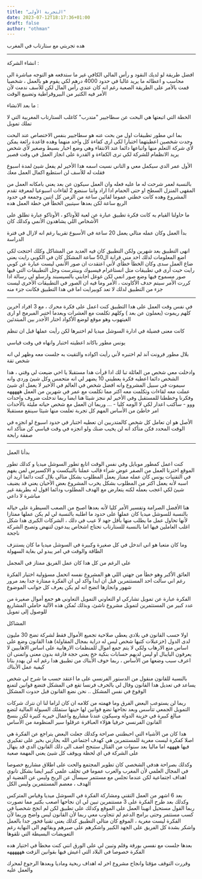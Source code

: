 ```yaml
---
title: "التجربة الأولى"
date: 2023-07-12T18:17:36+01:00
draft: false
author: "othman"
---
```


هده تجربتي مع ستارتاب في المغرب

---

انشاء الشركة :

افضل طريقة لو لديك النقود و رأس المالي الكافي غير ما ستدفعه هو التوجه مباشرة الى محاسب و اعطائه ما يريد غالبا في حدود 4000 درهم لكي يقوم هو بالعمل ، شخصيا قمت بالأمر على الطريقة الصعبة رغم انه كان عندي رأس المال لكن للأسف ندمت لأن الأمر فيه الكتير من البيروقراطية وتضييع الوقت

ما بعد الانشاء :

الخطة التي اتبعتها هي البحت عن سطاجيير "متدرب" كاغلب الستارتاب المغربية التي لا تملك تمويل

بما اني مطور تطبيقات اول من بحت عنه هو سطاجيير بنفس الاختصاص عند البحت وجدت شخصين
اعطيتهما اختبارا لكي ارى كفاءة كل واحد منهما وهده قاعدة رائعة يمكن لأي شركة التعلم منها واتباعها دائما عند الانتقاء
وهي وضع اخبار بسيط وصغير لأي شخص يريد الانظمام للشركة لكي ترى الكفاءة و القدرة على انجاز العمل في وقت قصير

الأول عمر الدي سيكمل معي و التاني نسيت اسمه هدا الأخير لم يفعل شيئ لمدة اسبوع فقلت له للأسف لن استطيع اكمال العمل معك

بالنسبة لعمر شرحت له ما عليه فعله وان العمل سيكون عن بعد يعني بامكانه العمل من المقهى المنزل السطح او حتى الحمام ادا اراد واننا سنضع 2 لقاءات اسبوعيا لمعرفة تقدم المشروع وهده كانت خطتي عموما لقائين ساعة من الزمن كل اتنين وجمعة في حدود الربع ساعة لكن بعدها سيتبين الخطأ في خطة العمل هده

ما حاولنا القيام به كانت فكرة تطبيق عبارة عن لعبة للأوتاكو ، الأوتاكو عبارة تطلق على الأشخاص اللي يشاهدون الأنمي وكدلك كان

بدأ العمل وكان عمله متالي يعمل 20 ساعة في الأسبوع تقريبا رغم انه لازال في فترة الدراسة

انهى التطبيق بعد شهرين ولكن التطبيق كان فيه العديد من المشاكل وكلك احتجت لكي اضع المعلومات لدلك اخد مني قرابة ال50 ساعة
المشكل كان في الكوبي رايت يعني ضاع العمل سدى وكان الخطأ خطأي
لأني اعتقدت ان صور الأنمي ليست عبارة عن كوبي رايت حيت أرى في تطبيقات متل انستاغرام
فيسبوك وبينترست وجل التطبيقات التي فيها صور مسموح فيها وضع صور انمي لكن غوغل اجابني بالسيسبند وارسلو لي رسالة ادا
كررت الأمر سيتم حدف الأكاونت ، الأمر وما فيه ان الصور في التطبيقات الأخرى ليست جزء من التطبيق لدلك لا تعد كوبيرايت
اما في هدا التطبيق فكانت جزء منه

---

في نفس وقت العمل على هدا التطبيق كنت اعمل على فكرة محرك ، مع 3 افراد آخرين كلهم ريموت (يعملون عن بعد ) وكلهم
تكلمت مع العشرات وبعدما اختبر المبرمج او ارى الغيتهوب وهو موقع لوضع الأكواد اختار الأجدر بين المبتدئين

كانت معنى فضيلة في ادارة السوشل ميديا لم اختبرها لكن رأيت عملها قبل ان تنظم

يونس مطور باكاند اعطيته اختبار وانهاه في وقت قياسي

بلال مطور فرونت آند لم اختبره لأني رأيت اكواده والتقيت به جلست معه وظهر لي انه شخص تقة

وادخلت معي شخص من العائلة تبا لك ادا قرأت هدا مستقبلا يا اخي ضيعت لي وقتي ، هدا الشخص دائما اعطيه فكرة يعطيني 10 يضهر لي انه متحمس وكل شيئ وردي وانه سيموت في سبيل المشروع وانه افضل شخص في العالم في الأخير لا يعمل اي شيئ
عملت معه لقاءات وتكلمت معه اكتر مما تكلمت مع عمر في شهرين من العمل هههههه وفكرنا وخططنا للمستقبل وفي الأخير لم ننجز شيئا
هنا ايضا ربما تدخلت ضروف واحدات ووو - سأكتب اعدار لكي لا الومه كليا - ... وربما ان العمل مع شخص حياته مليئة بالأحدات امر خاطئ من الأساس
المهم كل تجربة تعلمت منها شيئا سينفع مستقبلا

الأصل هو ان تعامل كل شخص كالمتدربين ان تعطيه اختبار في حدود اسبوع لو انجزه في الوقت المحدد فكن متأكد انه لن يخيب ضنك
ولو انجزه في وقت قياسي كن متأكد انه صفقة رابحة

---

بدأنا العمل

كنت اعمل كمطور موبايل وفي نفس الوقت اتابع تطور السوشل ميديا و كدلك تطور الموقع اخترنا العمل من الصفر عوض شراء قالب
عملنا بالنيكست و الاكسبرس لمن يفهم في التقنيات
يونس كان عمله ممتاز يعمل المطلوب بشكل متالي بلال كنت دائما اريد ان اسبه لأنه يعمل
اكتر من المطلوب بشكل يخرب المشروع بعض الأحيان يعني قد يضيف شيئ لكي اعجب بعمله لكنه يتعارض مع الهدف المطلوب ودائما اقول له بطريقة غير مباشرة لا داعي

هنا الأفضل الصرامة وتفسير الأمر كليا لأنه بعدها اصبح من الصعب السيطرة على خياله
بالنسبة للسوشل ميديا كان عملها على حدود ما اطلبه بالنسبة لي لم يكن عملها ممتازا لأنها تحاول عمل ما يطلب منها بأقل جهد
لا عيب في دلك ، الشركات الكبرى هدا شكل اغلب العاملين فيها اما بالنسبة للستارتاب تحتاج اشخاص يبدعون لتنهض وتصبح الشركة ناجحة

وما كان متعبا هو اني اتدخل في كل صغيرة وكبيرة في السوشل ميديا ما كان يستنزف الطاقة والوقت في امر يبدو لي بغاية السهولة

على الرغم من كل هدا كان عمل الفريق ممتاز في المجمل

العائق الأكبر وهو خطأ من جهتي اللي هو المشروع نفسه اتحمل مسؤولية اختيار الفكرة رغم اني سألت احد المستتمرين قبل ان ابدأ واكد لي ان الفكرة ممتازة جدا بعد مرور شهور وانجازها اتضح انه لم يكن يعرف كل جوانب الموضوع

الفكرة عبارة عن تمويل تشاركي او التعاوني
التمويل التعاوني هو جمع أموال صغيرة من عدد كبير من المستثمرين لتمويل مشروع ناشئ، وبذلك تُمكن هذه الآلية حاملي المشاريع للوصول إلى تمويل

المشاكل

اولا حسب القانون في بلادي يعطى صلاحية تجميع الأموال فقط لشركة تضخ 30 مليون لدى الدول (خزعبلات كتبها شخص ليس له دراية بمجال المقاولة)
هدا القانون وضع على اساس منع الارهاب ولكي لا يتم جمع اموال للمنظمات الارهابية على اساس الاهابيين لا يعرفون البايبال او ليس لديهم حسابات بنكية خخ يعني حجة فارغة بدون معنى واتمنى ان اعرف سبب وضعها من الأساس ، ربما خوف الأبناك من تطبيق هدا رغم انه لن يهدد بتاتا كيفية عمل الأبناك

بالنسبة للقانون منقول من الدستور الفرنسي على ما اعتقد حسب ما شرح لي شخص يساعد في تعديل هدا القانون وقال لي بالحرف فرنسا تقع في المشكل
فتضع قوانين لتمنع الوقوع في نفس المشكل .. نحن نضع القانون قبل حدوت المشكل

ربما لن يستوعب البعض الفرق وما فهمته من كلامه ان كان لزاما لنا ان نترك شركات التمويل الجمعي تتأسس وبعد نجاحها نضع قوانين لها
حينها ستملك السيولة المالية لتضع مبالغ كبيرة في خزينة الدولة وسيكون عندنا مشاريع واعمال خيرية كتيرة لكن بنسخ القانون الفرنسي حرفيا
هؤلاء العباقرة عرقلوا سير المنظومة من الأساس

هدا كان من الأشياء التي احبطتني صراحة وكدلك جعلت البعض يتراجع عن الفكرة
هي اصلا كفكرة ليست مغرية للمستتمرين هي كهدف اجتماعي الله يجازني بخير على تفكيري فيها ههههه اما ماليا بعد سنوات من القتال ستنجح
اضف الى دلك القانون الدي قد ينهال على الشركة في اي لحظة ويوقف كل شيئ يعني المهمة صعبة

وكدلك بصراحة هدفي الشخصي كان تطوير المجتمع والحت على اطلاق مشاريع خصوصا في المجال العلمي لأن المغرب والعرب عموما في تخلف علمي كبير
ايضا بشكل تانوي اهداف اجتماعية لكن عندما تجلس مع مستتمر
سيسأل عن الربح وليس عن القضية او الهدف ، معضم المستتمرين وليس الكل

بعد 6 اشهر من العمل التقني ومشاركة الفكرة في السوشل ميديا وقياس المتركس
وكدلك بعد طرح الفكرة على 3 مستتمرين تبين لي ان نجاحها اصعب بكتير مما تصورت ربما القول مستحيل
انهينا العمل على الموقع وكدلك على تطبيق لكن لم انجح شخصيا في كسب مستتمر وحتى برامج الدعم لم تتجاوب معي
ربما لأن القانون ليس واضح وربما لأن الفكرة ليست مغرية ، الموقع كان متالي التطبيق كدلك يعني تقنيا فخور جدا بالعمل
واشكر بشدة كل الفريق على الجهد الكبير واشكرهم على صبرهم وبقائهم الى النهاية رغم التعويضات البسيطة التي تلقوها

بعدها جلست مع نفسي بورقة وقلم وتبين لي على الورق انني كنت مخطأ في اختيار هده الفكرة خصوصا في البلاد التي اعيش فيها بقوانين الزفت ههههههه

وقررت التوقف مؤقتا وانجاح مشروع اخر له اهداف ربحية وماديا وبعدها الرجوع لمحرك والعمل عليه
